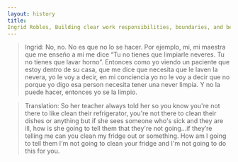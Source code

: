 ```yaml
---
layout: history
title:
Ingrid Robles, Building clear work responsibilities, boundaries, and benefits for care workers. 
---
```

> Ingrid: No, no. No es que no lo se hacer. Por ejemplo, mi, mi maestra que me enseño  a mi me dice “Tu no tienes que limpiarle neveres. Tu no tienes que lavar horno”. Entonces como yo viendo un paciente que estoy dentro de su casa, que me dice que necesita que le laven la nevera, yo le voy a decir, en mi conciencia yo no le voy a decir que no porque yo digo esa person necesita tener una never limpia. Y no la puede hacer, entonces yo se la limpio.

>Translation: So her teacher always told her so you know you're not there to like clean their refrigerator, you're not there to clean their dishes or anything but if she sees someone who's sick and they are ill, how is she going to tell them that they're not going...if they’re telling me can you clean my fridge out or something. How am I going to tell them I'm not going to clean your fridge and I'm not going to do this for you.
